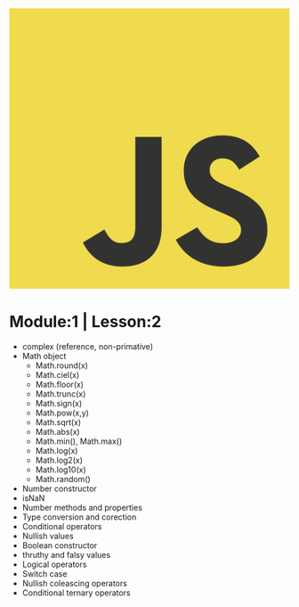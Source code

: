 ![alt img](../JavaScript-logo.png)


## <h1>Module:1  |  Lesson:2</h1>

<!-- ## <h3>Complex Data Types</h3>  -->
  
  - complex (reference, non-primative)
  - Math object
    - Math.round(x)
    - Math.ciel(x)
    - Math.floor(x)
    - Math.trunc(x)
    - Math.sign(x)
    - Math.pow(x,y)
    - Math.sqrt(x)
    - Math.abs(x)
    - Math.min(), Math.max()
    - Math.log(x)
    - Math.log2(x)
    - Math.log10(x)
    - Math.random()
  - Number constructor
   - isNaN
  - Number methods and properties
  - Type conversion and corection
  - Conditional operators
  - Nullish values
  - Boolean constructor
  - thruthy and falsy values
  - Logical operators
  - Switch case
  - Nullish coleascing operators
  - Conditional ternary operators
 
   
  


